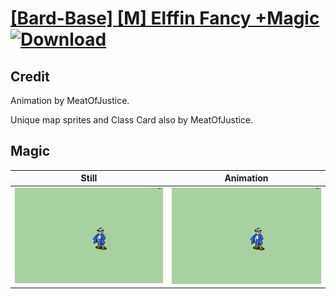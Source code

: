 # [\[Bard-Base\] \[M\] Elffin Fancy +Magic](./) [![Download](https://img.shields.io/badge/Download--red?style=social&logo=github)](https://minhaskamal.github.io/DownGit/#/home?url=https://github.com/Klokinator/FE-Repo/tree/main/Battle%20Animations%2FBards%2C%20Dancers%2C%20Suppliers%2C%20Misc%2F%5BBard-Base%5D%20%5BM%5D%20Elffin%20Fancy%20%2BMagic%2F6.%20Magic)

## Credit

Animation by MeatOfJustice.

Unique map sprites and Class Card also by MeatOfJustice.

## Magic

| Still | Animation |
| :---: | :-------: |
| ![Magic still](./Magic_000.png) | ![Magic animation](./Magic.gif) |
